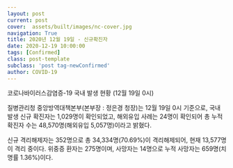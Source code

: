 ```yaml
---
layout: post
current: post
cover:  assets/built/images/nc-cover.jpg
navigation: True
title: 2020년 12월 19일 - 신규확진자
date: 2020-12-19 10:00:00
tags: [Confirmed]
class: post-template
subclass: 'post tag-newConfirmed'
author: COVID-19
---
```


코로나바이러스감염증-19 국내 발생 현황 (12월 19일 0시)

질병관리청 중앙방역대책본부(본부장 : 정은경 청장)는 12월 19일 0시 기준으로, 국내 발생 신규 확진자는 1,029명이 확인되었고, 
해외유입 사례는 24명이 확인되어 총 누적 확진자 수는 48,570명(해외유입 5,057명)이라고 밝혔다.

신규 격리해제자는 352명으로 총 34,334명(70.69%)이 격리해제되어, 현재 13,577명이 격리 중이다. 위중증 환자는 275명이며, 사망자는 14명으로 누적 사망자는 659명(치명률 1.36%)이다.